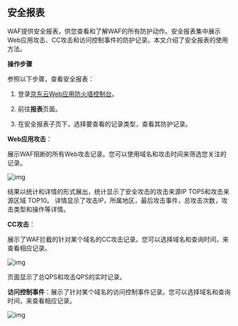 ## **安全报表**

WAF提供安全报表，供您查看和了解WAF的所有防护动作。安全报表集中展示Web应用攻击、CC攻击和访问控制事件的防护记录。本文介绍了安全报表的使用方法。

**操作步骤**

参照以下步骤，查看安全报表：

1. 登录[京东云Web应用防火墙控制台](https://cloudwaf-console.jdcloud.com)。

2. 前往**报表**页面。

3. 在安全报表子页下，选择要查看的记录类型，查看其防护记录。

**Web应用攻击**：

   展示WAF阻断的所有Web攻击记录。您可以使用域名和攻击时间来筛选您关注的记录。

![img](https://github.com/jdcloudcom/cn/blob/edit/image/waf-img/%E5%AE%89%E5%85%A8%E6%8A%A5%E8%A1%A8-1.png)

结果以统计和详情的形式展出，统计显示了安全攻击的攻击来源IP TOP5和攻击来源区域 TOP10。 详情显示了攻击IP，所属地区，最后攻击事件，总攻击次数，攻击类型和操作等详情。

**CC攻击**：

展示了WAF拦截的针对某个域名的CC攻击记录。您可以选择域名和查询时间，来查看相应记录。

![img](https://github.com/jdcloudcom/cn/blob/edit/image/waf-img/%E5%AE%89%E5%85%A8%E6%8A%A5%E8%A1%A8-2.png)

页面显示了总QPS和攻击QPS的实时记录。

**访问控制事件**：展示了针对某个域名的访问控制事件记录。您可以选择域名和查询时间，来查看相应记录。

![img](https://github.com/jdcloudcom/cn/blob/edit/image/waf-img/%E5%AE%89%E5%85%A8%E6%8A%A5%E8%A1%A8-3.png)


 
